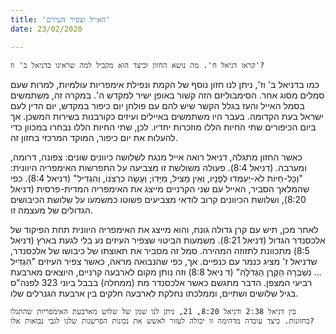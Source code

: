 ```yaml
---
title: 'האייל וצפיר העיזים'
date: 23/02/2020

---
```


`קראו דניאל ח'. מה נושא החזון וכיצד הוא מקביל למה שראינו בדניאל ב' וז'?`

כמו בדניאל ב' וז', ניתן לנו חזון נוסף של הקמת ונפילת אימפריות עולמיות, למרות שעם סמלים מסוג אחר. הסימבוליזם הזה קשור באופן ישיר למקדש ה'. במקרה זה, משתמשים בסמל האייל והעז בגלל הקשר שיש להם עם פולחן יום כיפור במקדש, יום הדין לעם ישראל בעת הקדומה. בעבר היו משתמשים באיילים ועיזים כקורבנות בשירות המשכן. אך ביום הכיפורים שתי החיות הללו מוזכרות יחדיו. לכן, שתי החיות הללו נבחרו במכוון כדי להעלות את יום כיפור, המוקד המרכזי בחזון זה.

כאשר החזון מתגלה, דניאל רואה אייל מנגח לשלושה כיוונים שונים: צפונה, דרומה, ומערבה. (דניאל 8:4). פעולה משולשת זו מצביעה על התפרשות האימפריה היוונית: "וְכָל-חַיּוֹת לֹא-יַעַמְדוּ לְפָנָיו, וְאֵין מַצִּיל, מִיָּדוֹ; וְעָשָׂה כִרְצֹנוֹ, וְהִגְדִּיל" (דניאל 8:4). כפי שהמלאך הסביר, האייל עם שני הקרניים מייצג את האימפריה המדית-פרסית (דניאל 8:20), ושלושת הכיוונים קרוב לודאי מצביעים פשוטו כמשמעו על שלושת הכיבושים הגדולים של מעצמה זו.

לאחר מכן, תיש עם קרן גדולה גונח, והוא מייצג את האימפריה היוונית תחת הפיקוד של אלכסנדר הגדול (דניאל 8:21). משמעות הביטוי שצפיר העיזים נע בלי לגעת בארץ (דניאל 8:5) מתכוונת לתזוזה המהירה. סמל זה מסביר את תאוצתו של כיבושו של אלכסנדר, שדניאל ז' מציג כנמר עם כנפיים. אך, כפי שהנבואה מראה, כאשר צפיר העיזים "הִגְדִּיל ... נִשְׁבְּרָה הַקֶּרֶן הַגְּדֹלָה" (ד ניאל 8:8) וזה נותן מקום לארבעה קרניים, היוצאים מארבעת רביעי המצפן. הדבר מתגשם כאשר אלכסנדר מת (ממחלה) בבבל ביוני 323 לפנה"ס בגיל שלושים ושתיים, וממלכתו נחלקת לארבעה חלקים בין ארבעת הגנרלים שלו.

`בין דניאל 2:38 ודניאל 8:20, 21, ניתן לנו שמן של שלוש מארבעת האימפריות שהתגלו בחזונות. כיצד עובדה מדהימה זו יכולה לעזור לאשש את נכונות הפרשנות שלנו לגבי נבואות אלו?`
